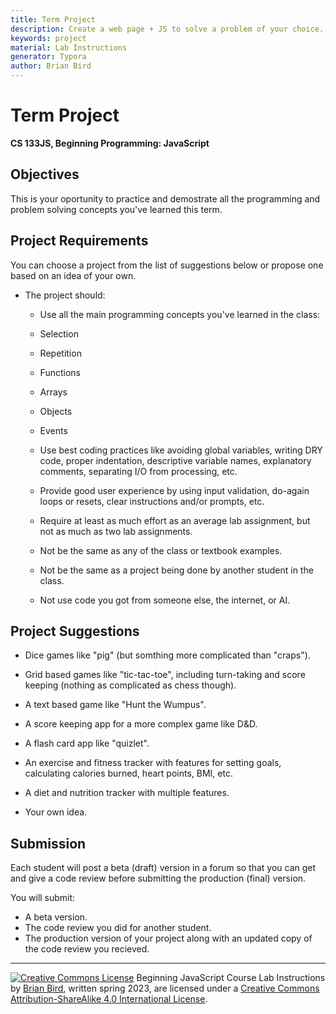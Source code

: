 ```yaml
---
title: Term Project
description: Create a web page + JS to solve a problem of your choice.
keywords: project
material: Lab Instructions
generator: Typora
author: Brian Bird
---
```




<h1>Term Project</h1


**CS 133JS, Beginning Programming: JavaScript**

## Objectives

This is your oportunity to practice and demostrate all the programming and problem solving concepts you've learned this term.

## Project Requirements

You can choose a project from the list of suggestions below or propose one based on an idea of your own. 

- The project should:
  -  Use all the main programming concepts you've learned in the class:
    - Selection
    - Repetition
    - Functions
    - Arrays
    - Objects
    - Events
  - Use best coding practices like avoiding global variables, writing DRY code, proper indentation, descriptive variable names, explanatory comments, separating I/O from processing, etc.
  - Provide good user experience by using input validation, do-again loops or resets, clear instructions and/or prompts, etc.
  - Require at least as much effort as an average lab assignment, but not as much as two lab assignments.
  
  - Not be the same as any of the class or textbook examples.
  - Not be the same as a project being done by another student in the class.
  - Not use code you got from someone else, the internet, or AI.

## Project Suggestions

- Dice games like "pig" (but somthing more complicated than "craps").
- Grid based games like "tic-tac-toe", including turn-taking and score keeping (nothing as complicated as chess though).
- A text based game like "Hunt the Wumpus".

- A score keeping app for a more complex game like D&D.
- A flash card app like "quizlet".
- An exercise and fitness tracker with features for setting goals, calculating calories burned, heart points, BMI, etc.
- A diet and nutrition tracker with multiple features.
- Your own idea.

## Submission

Each student will post a beta (draft) version in a forum so that you can get and give a code review before submitting the production (final) version.

You will submit:

- A beta version.
- The code review you did for another student.
- The production version of your project along with an updated copy of the code review you recieved.



------

[![Creative Commons License](https://i.creativecommons.org/l/by-sa/4.0/88x31.png)](http://creativecommons.org/licenses/by-sa/4.0/) Beginning JavaScript Course Lab Instructions by [Brian Bird](https://profbird.dev), written spring <time>2023</time>, are licensed under a [Creative Commons Attribution-ShareAlike 4.0 International License](http://creativecommons.org/licenses/by-sa/4.0/). 
